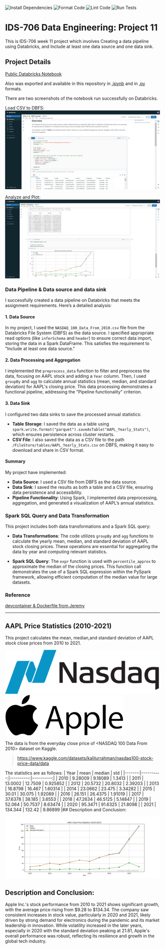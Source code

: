 ![Install Dependencies](https://github.com/haobo-yuan/IDS706-11-Databricks/actions/workflows/install.yml/badge.svg)
![Format Code](https://github.com/haobo-yuan/IDS706-11-Databricks/actions/workflows/format.yml/badge.svg)
![Lint Code](https://github.com/haobo-yuan/IDS706-11-Databricks/actions/workflows/lint.yml/badge.svg)
![Run Tests](https://github.com/haobo-yuan/IDS706-11-Databricks/actions/workflows/test.yml/badge.svg)

# IDS-706 Data Engineering: Project 11

This is IDS-706 week 11 project which involves Creating a data pipeline using Databricks, and Include at least one data source and one data sink.

## Project Details

[Public Databricks Notebook](https://databricks-prod-cloudfront.cloud.databricks.com/public/4027ec902e239c93eaaa8714f173bcfc/3782939469662119/3034395984167565/143182443765126/latest.html)

Also was exported and available in this repository in [.ipynb](IDS706-11-Databricks.ipynb) and in [.py](IDS706-11-Databricks.py) formats.

There are two screenshots of the notebook run successfully on Databricks.

Load CSV to DBFS:
![Load CSV to DBFS](pictures/SucceedLoadCSV.png)

Analyze and Plot:
![Analyze and Plot](pictures/SucceedAnalysisandPlot.png)

### Data Pipeline & Data source and data sink
I successfully created a data pipeline on Databricks that meets the assignment requirements. Here’s a detailed analysis:

#### 1. Data Source
In my project, I used the `NASDAQ_100_Data_From_2010.csv` file from the Databricks File System (DBFS) as the data source. I specified appropriate read options (like `inferSchema` and `header`) to ensure correct data import, storing the data in a Spark DataFrame. This satisfies the requirement to "Include at least one data source."

#### 2. Data Processing and Aggregation
I implemented the `preprocess_data` function to filter and preprocess the data, focusing on AAPL stock and adding a `Year` column. Then, I used `groupBy` and `agg` to calculate annual statistics (mean, median, and standard deviation) for AAPL's closing price. This data processing demonstrates a functional pipeline, addressing the "Pipeline functionality" criterion.

#### 3. Data Sink
I configured two data sinks to save the processed annual statistics:
- **Table Storage**: I saved the data as a table using `spark.write.format("parquet").saveAsTable("AAPL_Yearly_Stats")`, which ensures persistence across cluster restarts.
- **CSV File**: I also saved the data as a CSV file to the path `/FileStore/tables/AAPL_Yearly_Stats.csv` on DBFS, making it easy to download and share in CSV format.

#### Summary
My project have implemented:
- **Data Source**: I used a CSV file from DBFS as the data source.
- **Data Sink**: I saved the results as both a table and a CSV file, ensuring data persistence and accessibility.
- **Pipeline Functionality**: Using Spark, I implemented data preprocessing, aggregation, and generated a visualization of AAPL’s annual statistics.



### Spark SQL Query and Data Transformation

This project includes both data transformations and a Spark SQL query:

- **Data Transformations**: The code utilizes `groupBy` and `agg` functions to calculate the yearly mean, median, and standard deviation of AAPL stock closing prices. These operations are essential for aggregating the data by year and computing relevant statistics.

- **Spark SQL Query**: The `expr` function is used with `percentile_approx` to approximate the median of the closing prices. This function call demonstrates the use of a Spark SQL expression within the PySpark framework, allowing efficient computation of the median value for large datasets.

### Reference
[devcontainer & Dockerfile from Jeremy](https://github.com/nogibjj/Jeremy_Tan_IDS706_Week10/tree/main/.devcontainer)

---

## AAPL Price Statistics (2010-2021)

This project calculates the mean, median,and standard deviation of AAPL stock close prices from 2010 to 2021.

![Logo Nasdaq](pictures/Logo_Nasdaq.png)![Logo AAPL](pictures/Logo_AAPL.png)

The data is from the everyday close price of <NASDAQ 100 Data From 2010> dataset on Kaggle.
>https://www.kaggle.com/datasets/kalilurrahman/nasdaq100-stock-price-data/data 

The statistics are as follows:
|   Year |      mean |    median |       std |
|-------:|----------:|----------:|----------:|
|   2010 |   9.28009 |   9.18089 |  1.3413   |
|   2011 |  13.0002  |  12.7509  |  0.925852 |
|   2012 |  20.5732  |  20.8032  |  2.39203  |
|   2013 |  16.8798  |  16.467   |  1.60314  |
|   2014 |  23.0662  |  23.475   |  3.34282  |
|   2015 |  30.01    |  30.075   |  1.92089  |
|   2016 |  26.151   |  26.4375  |  1.91019  |
|   2017 |  37.6378  |  38.185   |  3.6553   |
|   2018 |  47.2634  |  46.5125  |  5.14847  |
|   2019 |  52.064   |  50.7537  |  8.63474  |
|   2020 |  95.3471  |  91.6325  | 21.8098   |
|   2021 | 134.344   | 132.42    |  9.86899  |## Description and Conclusion:


![Plot](pictures/plot.png)

## Description and Conclusion:
Apple Inc.'s stock performance from 2010 to 2021 shows significant growth, with the average
price rising from $9.28 to $134.34. The company saw consistent increases in stock value, 
particularly in 2020 and 2021, likely driven by strong demand for electronics during the pandemic
and its market leadership in innovation. While volatility increased in the later years, especially
in 2020 with the standard deviation peaking at 21.81, Apple's overall performance was robust,
reflecting its resilience and growth in the global tech industry.
